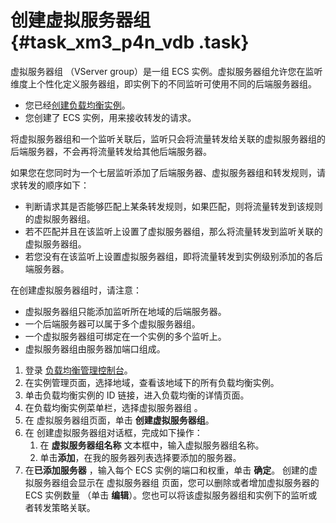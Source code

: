 # 创建虚拟服务器组 {#task_xm3_p4n_vdb .task}

虚拟服务器组 （VServer group）是一组 ECS 实例。虚拟服务器组允许您在监听维度上个性化定义服务器组，即实例下的不同监听可使用不同的后端服务器组。

-   您已经[创建负载均衡实例](intl.zh-CN/历史文档/用户指南（旧版控制台）/负载均衡实例/创建实例.md#)。
-   您创建了 ECS 实例，用来接收转发的请求。

将虚拟服务器组和一个监听关联后，监听只会将流量转发给关联的虚拟服务器组的后端服务器，不会再将流量转发给其他后端服务器。

如果您在您同时为一个七层监听添加了后端服务器、虚拟服务器组和转发规则，请求转发的顺序如下：

-   判断请求其是否能够匹配上某条转发规则，如果匹配，则将流量转发到该规则的虚拟服务器组。
-   若不匹配并且在该监听上设置了虚拟服务器组，那么将流量转发到监听关联的虚拟服务器组。
-   若您没有在该监听上设置虚拟服务器组，即将流量转发到实例级别添加的各后端服务器。

在创建虚拟服务器组时，请注意：

-   虚拟服务器组只能添加监听所在地域的后端服务器。
-   一个后端服务器可以属于多个虚拟服务器组。
-   一个虚拟服务器组可绑定在一个实例的多个监听上。
-   虚拟服务器组由服务器加端口组成。

1.  登录 [负载均衡管理控制台](https://slbnew.console.aliyun.com/?spm=5176.2020520102.1002.d10slb.Nu53OX#/list/cn-hangzhou)。 
2.  在实例管理页面，选择地域，查看该地域下的所有负载均衡实例。 
3.  单击负载均衡实例的 ID 链接，进入负载均衡的详情页面。 
4.  在负载均衡实例菜单栏，选择虚拟服务器组 。 
5.  在 虚拟服务器组页面，单击 **创建虚拟服务器组**。 
6.  在 创建虚拟服务器组对话框，完成如下操作： 
    1.  在 **虚拟服务器组名称** 文本框中，输入虚拟服务器组名称。 
    2.  单击**添加**，在我的服务器列表选择要添加的服务器。 
7.  在**已添加服务器** ，输入每个 ECS 实例的端口和权重，单击 **确定**。 创建的虚拟服务器组会显示在 虚拟服务器组 页面，您可以删除或者增加虚拟服务器的 ECS 实例数量 （单击 **编辑**）。您也可以将该虚拟服务器组和实例下的监听或者转发策略关联。

